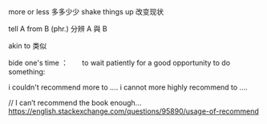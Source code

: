 more or less 多多少少
shake things up 改变现状

tell A from B (phr.) 分辨 A 與 B

akin to 类似

bide one's time ：　　to wait patiently for a good opportunity to do something:

i couldn't recommend more to ....
i cannot more highly recommend to ....


//
I can’t recommend the book enough...
https://english.stackexchange.com/questions/95890/usage-of-recommend
